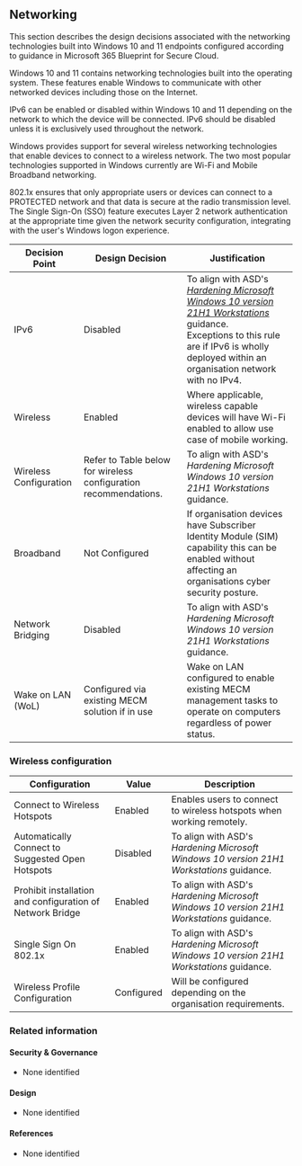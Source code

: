 Networking
---

This section describes the design decisions associated with the networking technologies built into Windows 10 and 11 endpoints configured according to guidance in Microsoft 365 Blueprint for Secure Cloud.

Windows 10 and 11 contains networking technologies built into the operating system. These features enable Windows to communicate with other networked devices including those on the Internet.

IPv6 can be enabled or disabled within Windows 10 and 11 depending on the network to which the device will be connected. IPv6 should be disabled unless it is exclusively used throughout the network. 

Windows provides support for several wireless networking technologies that enable devices to connect to a wireless network. The two most popular technologies supported in Windows currently are Wi-Fi and Mobile Broadband networking.

802.1x ensures that only appropriate users or devices can connect to a PROTECTED network and that data is secure at the radio transmission level. The Single Sign-On (SSO) feature executes Layer 2 network authentication at the appropriate time given the network security configuration, integrating with the user's Windows logon experience.

| Decision Point         | Design Decision                                                  | Justification                                                                                                                                             |
|------------------------|------------------------------------------------------------------|-----------------------------------------------------------------------------------------------------------------------------------------------------------|
| IPv6                   | Disabled                                                         | To align with ASD's [*Hardening Microsoft Windows 10 version 21H1 Workstations*](https://www.cyber.gov.au/resources-business-and-government/maintaining-devices-and-systems/system-hardening-and-administration/system-hardening/hardening-microsoft-windows-10-version-21h1-workstations) guidance.<br>Exceptions to this rule are if IPv6 is wholly deployed within an organisation network with no IPv4. |
| Wireless               | Enabled                                                          | Where applicable, wireless capable devices will have Wi-Fi enabled to allow use case of mobile working.                                                   |
| Wireless Configuration | Refer to Table below for wireless configuration recommendations. | To align with ASD's *Hardening Microsoft Windows 10 version 21H1 Workstations* guidance.                                                                                                        |
| Broadband              | Not Configured                                                   | If organisation devices have Subscriber Identity Module (SIM) capability this can be enabled without affecting an organisations cyber security posture.        |
| Network Bridging       | Disabled                                                         | To align with ASD's *Hardening Microsoft Windows 10 version 21H1 Workstations* guidance.                                                                                                      |
| Wake on LAN (WoL)      | Configured via existing MECM solution if in use                  | Wake on LAN configured to enable existing MECM management tasks to operate on computers regardless of power status.                                        |

### Wireless configuration

| Configuration                                             | Value      | Description                                                         |
|-----------------------------------------------------------|------------|---------------------------------------------------------------------|
| Connect to Wireless Hotspots                              | Enabled    | Enables users to connect to wireless hotspots when working remotely. |
| Automatically Connect to Suggested Open Hotspots          | Disabled   | To align with ASD's *Hardening Microsoft Windows 10 version 21H1 Workstations* guidance.                   |
| Prohibit installation and configuration of Network Bridge | Enabled    | To align with ASD's *Hardening Microsoft Windows 10 version 21H1 Workstations* guidance.                   |
| Single Sign On 802.1x                                     | Enabled    | To align with ASD's *Hardening Microsoft Windows 10 version 21H1 Workstations* guidance.                   |
| Wireless Profile Configuration                            | Configured | Will be configured depending on the organisation requirements.      |

### Related information

#### Security & Governance

* None identified

#### Design

* None identified

#### References

* None identified
